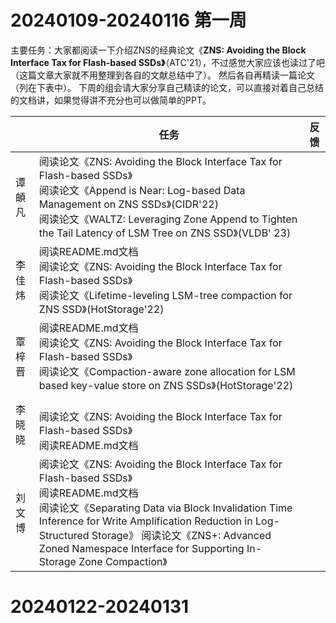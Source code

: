 # 20240109-20240116 第一周
主要任务：大家都阅读一下介绍ZNS的经典论文《**ZNS: Avoiding the Block Interface Tax for Flash-based SSDs》**（ATC'21），不过感觉大家应该也读过了吧（这篇文章大家就不用整理到各自的文献总结中了）。
然后各自再精读一篇论文（列在下表中）。
下周的组会请大家分享自己精读的论文，可以直接对着自己总结的文档讲，如果觉得讲不充分也可以做简单的PPT。

|  | 任务 | 反馈 |
| --- | --- | --- |
| 谭頔凡 | 阅读论文《ZNS: Avoiding the Block Interface Tax for Flash-based SSDs》<br />阅读论文《Append is Near: Log-based Data Management on ZNS SSDs》(CIDR'22)<br />阅读论文《WALTZ: Leveraging Zone Append to Tighten the Tail Latency of LSM Tree on ZNS SSD》(VLDB' 23)|  |
| 李佳炜 | 阅读README.md文档<br />阅读论文《ZNS: Avoiding the Block Interface Tax for Flash-based SSDs》<br />阅读论文《Lifetime-leveling LSM-tree compaction for ZNS SSD》(HotStorage'22)|  |
| 覃梓晋 | 阅读README.md文档<br />阅读论文《ZNS: Avoiding the Block Interface Tax for Flash-based SSDs》<br />阅读论文《Compaction-aware zone allocation for LSM based key-value store on ZNS SSDs》(HotStorage'22)|  |
| 李晓晓 | <br />阅读论文《ZNS: Avoiding the Block Interface Tax for Flash-based SSDs》<br />阅读README.md文档|  |
| 刘文博 | 阅读论文《ZNS: Avoiding the Block Interface Tax for Flash-based SSDs》<br />阅读README.md文档 <br /> 阅读论文《Separating Data via Block Invalidation Time Inference for Write Amplification Reduction in Log-Structured Storage》<bt /> 阅读论文《ZNS+: Advanced Zoned Namespace Interface for Supporting In-Storage Zone Compaction》|  |

# 20240122-20240131
